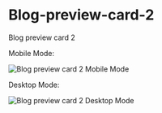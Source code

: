 # Blog-preview-card-2
Blog preview card 2

Mobile Mode:

![Blog preview card 2 Mobile Mode](https://github.com/diegolazarocs/Blog-preview-card-2/assets/111025421/524a044b-5571-44d7-8749-674c8a5b7805)

Desktop Mode:

![Blog preview card 2 Desktop Mode](https://github.com/diegolazarocs/Blog-preview-card-2/assets/111025421/bd341d95-9932-4ef6-bb54-28cdcb83c2e6)



